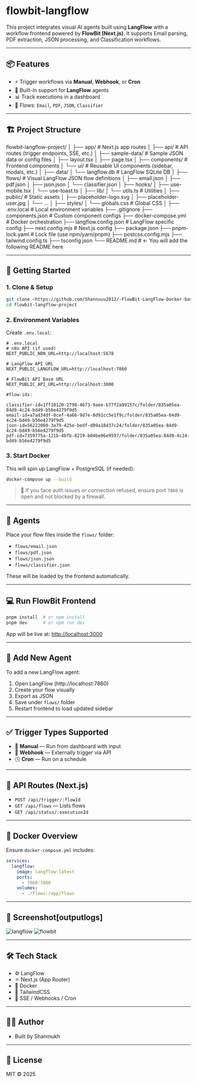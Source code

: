 # flowbit-langflow


This project integrates visual AI agents built using **LangFlow** with a workflow frontend powered by **FlowBit (Next.js)**. It supports Email parsing, PDF extraction, JSON processing, and Classification workflows.

---

## 📦 Features

- ⚡ Trigger workflows via **Manual**, **Webhook**, or **Cron**
- 🎯 Built-in support for **LangFlow** agents
- 📊 Track executions in a dashboard
- 🧩 Flows: `Email`, `PDF`, `JSON`, `Classifier`

---

## 🏗️ Project Structure

flowbit-langflow-project/
│
├── app/                          # Next.js app routes
│   ├── api/                      # API routes (trigger endpoints, SSE, etc.)
│   ├── sample-data/              # Sample JSON data or config files
│   ├── layout.tsx
│   ├── page.tsx
│
├── components/                  # Frontend components
│   └── ui/                      # Reusable UI components (sidebar, modals, etc.)
│
├── data/
│   └── langflow.db              # LangFlow SQLite DB
│
├── flows/                       # Visual LangFlow JSON flow definitions
│   ├── email.json
│   ├── pdf.json
│   ├── json.json
│   └── classifier.json
│
├── hooks/
│   ├── use-mobile.tsx
│   └── use-toast.ts
│
├── lib/
│   └── utils.ts                 # Utilities
│
├── public/                      # Static assets
│   ├── placeholder-logo.svg
│   ├── placeholder-user.jpg
│   └── ...
│
├── styles/
│   └── globals.css              # Global CSS
│
├── .env.local                   # Local environment variables
├── .gitignore
├── components.json              # Custom component configs
├── docker-compose.yml          # Docker orchestration
├── langflow.config.json        # LangFlow specific config
├── next.config.mjs             # Next.js config
├── package.json
├── pnpm-lock.yaml              # Lock file (use npm/yarn/pnpm)
├── postcss.config.mjs
├── tailwind.config.ts
├── tsconfig.json
└── README.md                   # ← You will add the following README here


---

## 🚀 Getting Started

### 1. Clone & Setup

```bash
git clone <https://github.com/Shannuuu2012/-FlowBit-LangFlow-Docker-based-Orchestration-Project.git>
cd flowbit-langflow-project
```

### 2. Environment Variables

Create `.env.local`:

```env
# .env.local
# n8n API (if used)
NEXT_PUBLIC_N8N_URL=http://localhost:5678

# LangFlow API URL
NEXT_PUBLIC_LANGFLOW_URL=http://localhost:7860

# FlowBit API Base URL
NEXT_PUBLIC_API_URL=http://localhost:3000

#flow-ids:

classifier-id=1ff10120-2798-4673-9aee-b77f2a99157c/folder/835a05ea-84d9-4c24-bd49-b56e4279f9d5
email-id=a7ad34df-0cef-4a66-9d7e-0d91cc5e1f9c/folder/835a05ea-84d9-4c24-bd49-b56e4279f9d5
json-id=56222060-3a79-425e-bedf-d09a18437c24/folder/835a05ea-84d9-4c24-bd49-b56e4279f9d5
pdf-id=7359775a-121b-4bfb-8219-b04be06e9597/folder/835a05ea-84d9-4c24-bd49-b56e4279f9d5
```

### 3. Start Docker

This will spin up LangFlow + PostgreSQL (if needed):

```bash
docker-compose up --build
```

> 📝 If you face auth issues or connection refused, ensure port `7860` is open and not blocked by a firewall.

---

## 🧠 Agents

Place your flow files inside the `flows/` folder:

- `flows/email.json`
- `flows/pdf.json`
- `flows/json.json`
- `flows/classifier.json`

These will be loaded by the frontend automatically.

---

## 💻 Run FlowBit Frontend

```bash
pnpm install  # or npm install
pnpm dev      # or npm run dev
```

App will be live at: [http://localhost:3000](http://localhost:3000)

---

## 🔧 Add New Agent

To add a new LangFlow agent:

1. Open LangFlow (http://localhost:7860)
2. Create your flow visually
3. Export as JSON
4. Save under `flows/` folder
5. Restart frontend to load updated sidebar

---

## ✅ Trigger Types Supported

- 🔘 **Manual** — Run from dashboard with input
- 🔁 **Webhook** — Externally trigger via API
- 🕓 **Cron** — Run on a schedule

---

## 📂 API Routes (Next.js)

- `POST /api/trigger/:flowId`
- `GET /api/flows` — Lists flows
- `GET /api/status/:executionId`

---

## 🐳 Docker Overview

Ensure `docker-compose.yml` includes:

```yaml
services:
  langflow:
    image: langflow:latest
    ports:
      - 7860:7860
    volumes:
      - ./flows:/app/flows
```

---

## 📸 Screenshot[outputlogs]

![langflow](docs/ss1.png)
![flowbit](docs/ss2.png)


---

## 🛠️ Tech Stack

- ⚙️ LangFlow
- ⚛️ Next.js (App Router)
- 🐳 Docker
- 🎨 TailwindCSS
- 🔁 SSE / Webhooks / Cron

---

## 🧑‍💻 Author

- Built by Shanmukh


---

## 📃 License

MIT © 2025
